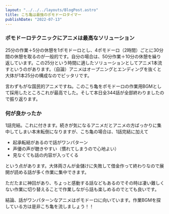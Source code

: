 ```yaml
---
layout: "../../../layouts/BlogPost.astro"
title: こち亀は最強のポモドーロタイマー
publishDate: "2022-07-13"
---
```


### ポモドーロテクニックにアニメは最高なソリューション
25分の作業＋5分の休憩を1ポモドーロとし、4ポモドーロ（2時間）ごとに30分間の休憩を取るのが一般的です。自分の場合は、50分作業＋10分の休憩を繰り返しています。この25分という時間に適したソリューションとしてアニメ1本流すというのがあります。（自論）アニメはオープニングとエンディングを抜くと大体が1本25分の構成なのでピッタリです。

言わずもがな国民的アニメですね。このこち亀をポモドーロの作業用BGMとして採用したところこれが最高でした。そして本日全344話が全部終わりましたので振り返ります。

### 何が良かったか
1話完結。これに付きます。続きが気になるアニメだとアニメの方ばっかりに集中してしまい本末転倒になりますが、こち亀の場合は、1話完結に加えて
- 起承転結があるので話がワンパターン
- 声優の声が聴きやすい（慣れてしまうので心地よい）
- 見なくても話の内容が入ってくる

という点があります。大体両さんが金儲けに失敗して借金作って終わりなので展開が読める話が多く作業に集中できます。

ただたまに神回があり、ちょっと感動する話などもあるのでその時は凄い難しくない作業に切り替えることで作業しながら話も楽しめるのでとても良いです。

結論、話がワンパターンなアニメはポモドーロに向いています。作業BGMを探している方は是非こち亀を流しましょう！！


<div class="iframely-embed"><div class="iframely-responsive" style="height: 140px; padding-bottom: 0;"><a href="https://animestore.docomo.ne.jp/animestore/ci_pc?workId=20622" data-iframely-url="//iframely.net/ZLPK6uo?card=small"></a></div></div>

